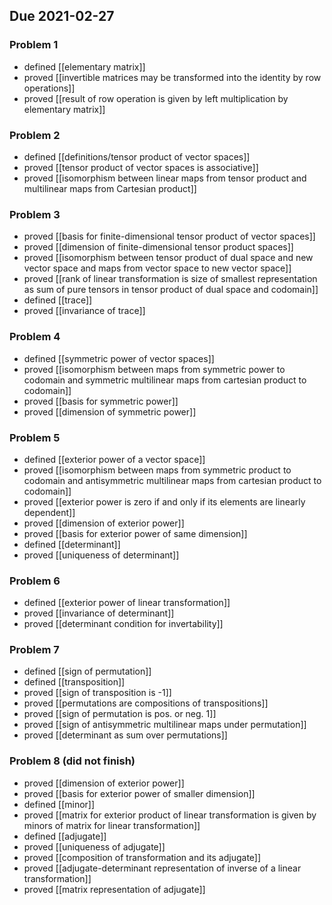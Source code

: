 ## Due 2021-02-27
### Problem 1
- defined [[elementary matrix]]
- proved [[invertible matrices may be transformed into the identity by row operations]]
- proved [[result of row operation is given by left multiplication by elementary matrix]]
### Problem 2
- defined [[definitions/tensor product of vector spaces]]
- proved [[tensor product of vector spaces is associative]]
- proved [[isomorphism between linear maps from tensor product and multilinear maps from Cartesian product]]
### Problem 3
- proved [[basis for finite-dimensional tensor product of vector spaces]]
- proved [[dimension of finite-dimensional tensor product spaces]]
- proved [[isomorphism between tensor product of dual space and new vector space and maps from vector space to new vector space]]
- proved [[rank of linear transformation is size of smallest representation as sum of pure tensors in tensor product of dual space and codomain]]
- defined [[trace]]
- proved [[invariance of trace]]
### Problem 4
- defined [[symmetric power of vector spaces]]
- proved [[isomorphism between maps from symmetric power to codomain and symmetric multilinear maps from cartesian product to codomain]]
- proved [[basis for symmetric power]]
- proved [[dimension of symmetric power]]
### Problem 5
- defined [[exterior power of a vector space]]
- proved [[isomorphism between maps from symmetric product to codomain and antisymmetric multilinear maps from cartesian product to codomain]]
- proved [[exterior power is zero if and only if its elements are linearly dependent]]
- proved [[dimension of exterior power]]
- proved [[basis for exterior power of same dimension]]
- defined [[determinant]]
- proved [[uniqueness of determinant]]
### Problem 6
- defined [[exterior power of linear transformation]]
- proved [[invariance of determinant]]
- proved [[determinant condition for invertability]]
### Problem 7
- defined [[sign of permutation]]
- defined [[transposition]]
- proved [[sign of transposition is -1]]
- proved [[permutations are compositions of transpositions]]
- proved [[sign of permutation is pos. or neg. 1]]
- proved [[sign of antisymmetric multilinear maps under permutation]]
- proved [[determinant as sum over permutations]]
### Problem 8 (did not finish)
- proved [[dimension of exterior power]]
- proved [[basis for exterior power of smaller dimension]]
- defined [[minor]]
- proved [[matrix for exterior product of linear transformation is given by minors of matrix for linear transformation]]
- defined [[adjugate]]
- proved [[uniqueness of adjugate]]
- proved [[composition of transformation and its adjugate]]
- proved [[adjugate-determinant representation of inverse of a linear transformation]]
- proved [[matrix representation of adjugate]]